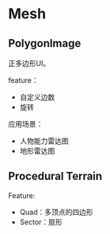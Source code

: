 # Mesh

## PolygonImage

正多边形UI。



feature：

- 自定义边数
- 旋转



应用场景：

- 人物能力雷达图
- 地形雷达图



## Procedural Terrain

Feature:

- Quad：多顶点的四边形
- Sector：扇形